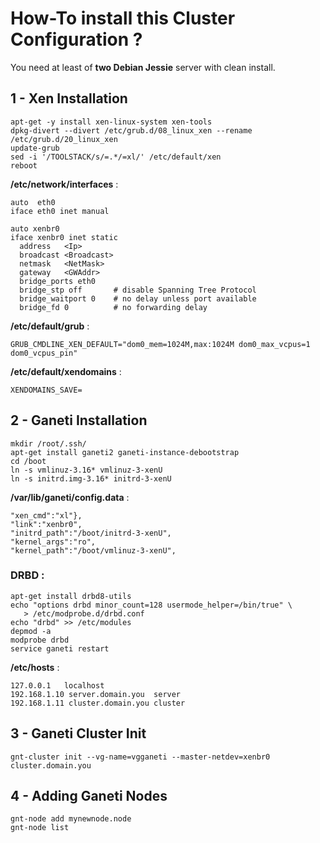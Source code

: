 # How-To install this Cluster Configuration ?

You need at least of **two Debian Jessie** server with clean install.                                                                                                         

## 1 - Xen Installation


```
apt-get -y install xen-linux-system xen-tools
dpkg-divert --divert /etc/grub.d/08_linux_xen --rename /etc/grub.d/20_linux_xen
update-grub
sed -i '/TOOLSTACK/s/=.*/=xl/' /etc/default/xen
reboot
```

**/etc/network/interfaces** :

```
auto  eth0
iface eth0 inet manual

auto xenbr0
iface xenbr0 inet static
  address   <Ip> 
  broadcast <Broadcast>
  netmask   <NetMask>
  gateway   <GWAddr>
  bridge_ports eth0
  bridge_stp off       # disable Spanning Tree Protocol
  bridge_waitport 0    # no delay unless port available
  bridge_fd 0          # no forwarding delay
```

**/etc/default/grub** :


```
GRUB_CMDLINE_XEN_DEFAULT="dom0_mem=1024M,max:1024M dom0_max_vcpus=1 dom0_vcpus_pin"
```

**/etc/default/xendomains** :

```
XENDOMAINS_SAVE=
```

## 2 - Ganeti Installation


```
mkdir /root/.ssh/
apt-get install ganeti2 ganeti-instance-debootstrap
cd /boot
ln -s vmlinuz-3.16* vmlinuz-3-xenU
ln -s initrd.img-3.16* initrd-3-xenU
```

**/var/lib/ganeti/config.data** :

```
"xen_cmd":"xl"},
"link":"xenbr0",
"initrd_path":"/boot/initrd-3-xenU",
"kernel_args":"ro",
"kernel_path":"/boot/vmlinuz-3-xenU",
```





### DRBD :

```
apt-get install drbd8-utils
echo "options drbd minor_count=128 usermode_helper=/bin/true" \
   > /etc/modprobe.d/drbd.conf
echo "drbd" >> /etc/modules
depmod -a
modprobe drbd
service ganeti restart
```


**/etc/hosts** :

```
127.0.0.1	localhost
192.168.1.10 server.domain.you	server
192.168.1.11 cluster.domain.you	cluster
```

## 3 - Ganeti Cluster Init

```
gnt-cluster init --vg-name=vgganeti --master-netdev=xenbr0 cluster.domain.you
```

## 4 - Adding Ganeti Nodes


```
gnt-node add mynewnode.node
gnt-node list


